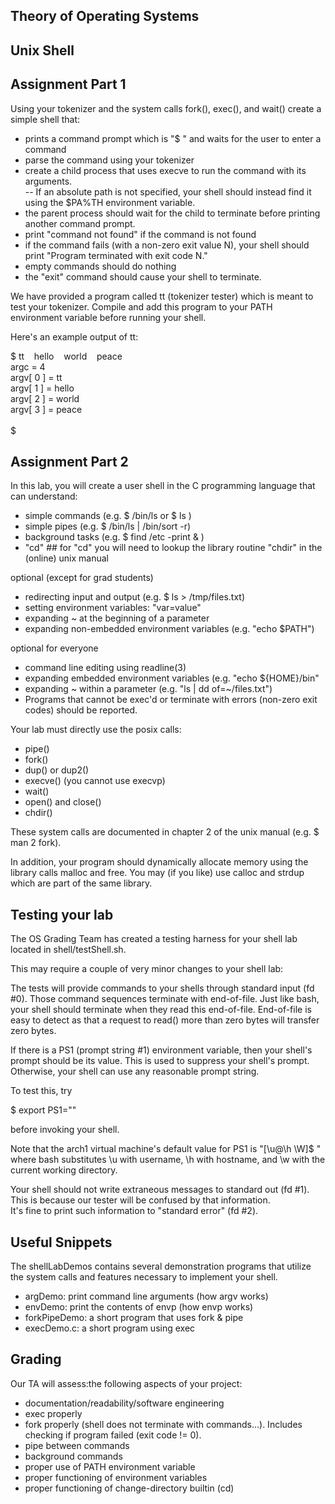 ## Theory of Operating Systems

## Unix Shell

## Assignment Part 1

Using your tokenizer and the system calls fork(), exec(), and wait() create a simple shell that:

- prints a command prompt which is "$ " and waits for the user to enter a command
- parse the command using your tokenizer 
- create a child process that uses execve to run the command with its arguments.  
-- If an absolute path is not specified, your shell should instead find it using the $PA%TH environment variable.
- the parent process should wait for the child to terminate before printing another command prompt.
- print "command not found" if the command is not found
- if the command fails (with a non-zero exit value N), your shell should print "Program terminated with exit code N."
- empty commands should do nothing
- the "exit" command should cause your shell to terminate.

We have provided a program called tt (tokenizer tester) which is meant to test your tokenizer. Compile and add this program to your PATH 
environment variable before running your shell.

Here's an example output of tt:

$ tt  &nbsp;&nbsp;&nbsp;hello&nbsp;&nbsp;&nbsp;&nbsp;world&nbsp;&nbsp;&nbsp;&nbsp;peace&nbsp;&nbsp;&nbsp;&nbsp;<br />
argc = 4<br />
argv[ 0 ] = tt<br />
argv[ 1 ] = hello<br />
argv[ 2 ] = world<br />
argv[ 3 ] = peace<br />
<br />
$

## Assignment Part 2

In this lab, you will create a user shell in the C programming language that can understand:

- simple commands (e.g. $ /bin/ls or $ ls )
- simple pipes (e.g. $ /bin/ls | /bin/sort -r)
- background tasks (e.g. $ find /etc -print & )
-  "cd" ## for "cd" you will need to lookup the library routine "chdir" in the (online) unix manual

optional (except for grad students)
- redirecting input and output (e.g. $ ls > /tmp/files.txt)
- setting environment variables: "var=value" 
- expanding ~ at the beginning of a parameter
- expanding non-embedded environment variables (e.g. "echo $PATH")

optional for everyone
- command line editing using readline(3)
- expanding embedded environment variables (e.g. "echo ${HOME}/bin"
- expanding ~ within a parameter (e.g. "ls | dd of=~/files.txt")
- Programs that cannot be exec'd or terminate with errors (non-zero exit codes) should be reported.

Your lab must directly use the posix calls:

- pipe()
- fork()
- dup() or dup2()
- execve() (you cannot use execvp)
- wait()
- open() and close()
- chdir()

These system calls are documented in chapter 2 of the unix manual (e.g. $ man 2 fork).

In addition, your program should dynamically allocate memory using the
library calls malloc and free. You may (if you like) use calloc and
strdup which are part of the same library.

## Testing your lab

The OS Grading Team has created a testing harness for your shell lab
located in shell/testShell.sh.  

This may require a couple of very minor changes to your shell lab:

The tests will provide commands to your shells through standard input
(fd #0).  Those command sequences terminate with end-of-file.  Just
like bash, your shell should terminate when they read this
end-of-file. End-of-file is easy to detect as that a request to read()
more than zero bytes will transfer zero bytes.

If there is a PS1 (prompt string #1) environment variable, then your
shell's prompt should be its value.  This is used to suppress your
shell's prompt.  Otherwise, your shell can use any reasonable prompt
string.

To test this, try

  $ export PS1=""

before invoking your shell.

Note that the arch1 virtual machine's default value for PS1 is "[\u@\h
\W]$ " where bash substitutes \u with username, \h with hostname, and
\w with the current working directory.  

Your shell should not write extraneous messages to standard out 
(fd #1).  This is because our tester will be confused by that
information.  
It's fine to print such information to "standard error" (fd #2).

## Useful Snippets

The shellLabDemos contains several demonstration programs that
utilize the system calls and features necessary to implement your shell.

- argDemo: print command line arguments (how argv works)
- envDemo: print the contents of envp (how envp works)
- forkPipeDemo: a short program that uses fork & pipe
- execDemo.c: a short program using exec


## Grading

Our TA will assess:the following aspects of your project:

- documentation/readability/software engineering
- exec properly
- fork properly (shell does not terminate with commands...). Includes checking if program failed (exit code != 0).
- pipe between commands
- background commands
- proper use of PATH environment variable
- proper functioning of environment variables
- proper functioning of change-directory builtin (cd)
